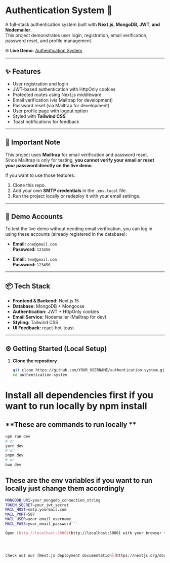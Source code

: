 # Authentication System 🔐

A full-stack authentication system built with **Next.js, MongoDB, JWT, and Nodemailer**.  
This project demonstrates user login, registration, email verification, password reset, and profile management.

🌐 **Live Demo**: [Authentication System](https://authentication-system-git-main-mohd-sayams-projects.vercel.app)

---

## ✨ Features

- User registration and login
- JWT-based authentication with HttpOnly cookies
- Protected routes using Next.js middleware
- Email verification (via Mailtrap for development)
- Password reset (via Mailtrap for development)
- User profile page with logout option
- Styled with **Tailwind CSS**
- Toast notifications for feedback

---

## 🚨 Important Note

This project uses **Mailtrap** for email verification and password reset.  
Since Mailtrap is only for testing, **you cannot verify your email or reset your password directly on the live demo**.  

If you want to use those features:
1. Clone this repo.
2. Add your own **SMTP credentials** in the `.env.local` file.
3. Run the project locally or redeploy it with your email settings.

---

## 👥 Demo Accounts

To test the live demo without needing email verification, you can log in using these accounts (already registered in the database):

- **Email:** `one@gmail.com`  
  **Password:** `123456`

- **Email:** `two@gmail.com`  
  **Password:** `123456`

---

## 📦 Tech Stack

- **Frontend & Backend:** Next.js 15
- **Database:** MongoDB + Mongoose
- **Authentication:** JWT + HttpOnly cookies
- **Email Service:** Nodemailer (Mailtrap for dev)
- **Styling:** Tailwind CSS
- **UI Feedback:** react-hot-toast

---

## ⚙️ Getting Started (Local Setup)

1. **Clone the repository**
   ```bash
   git clone https://github.com/YOUR_USERNAME/authentication-system.git
   cd authentication-system

# Install all dependencies first if you want to run locally by npm install

## **These are commands to run locally **
```bash
npm run dev
# or
yarn dev
# or
pnpm dev
# or
bun dev
```

## These are the env variables if you want to run locally just change them accordingly

```bash
MONGODB_URI=your_mongodb_connection_string
TOKEN_SECRET=your_jwt_secret
MAIL_HOST=smtp.yourmail.com
MAIL_PORT=587
MAIL_USER=your_email_username
MAIL_PASS=your_email_password```

Open [http://localhost:3000](http://localhost:3000) with your browser to see the result.




Check out our [Next.js deployment documentation](https://nextjs.org/docs/app/building-your-application/deploying) for more details.
